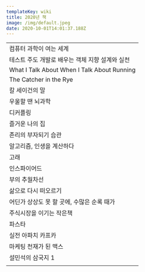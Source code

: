 ```yaml
---
templateKey: wiki
title: 2020년 책
image: /img/default.jpeg
date: 2020-10-01T14:01:37.188Z
---
```



|                                             |
| ------------------------------------------- |
| 컴퓨터 과학이 여는 세계                               |
| 테스트 주도 개발로 배우는 객체 지향 설계와 실천                 |
| What I Talk About When I Talk About Running |
| The Catcher in the Rye                      |
| 칼 세이건의 말                                    |
| 우울할 땐 뇌과학                                   |
| 디커플링                                        |
| 즐거운 나의 집                                    |
| 존리의 부자되기 습관                                 |
| 알고리즘, 인생을 계산하다                              |
| 고래                                          |
| 인스파이어드                                      |
| 부의 추월차선                                     |
| 삶으로 다시 떠오르기                                 |
| 어딘가 상상도 못 할 곳에, 수많은 순록 때가                   |
| 주식시장을 이기는 작은책                               |
| 파스타                                         |
| 실전 아파치 카프카                                  |
| 마케팅 천재가 된 맥스                                |
| 설민석의 삼국지 1                                  |
|                                             |